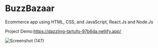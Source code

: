 # BuzzBazaar

Ecommerce app using HTML, CSS, and JavaScript, React.Js and Node.Js

Project Demo:https://dazzling-tartufo-97b6da.netlify.app/

![Screenshot (147)](https://github.com/user-attachments/assets/debfede1-1d0c-43b0-89a2-ca5b711c8b11)
